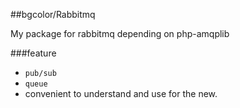##bgcolor/Rabbitmq

My package for rabbitmq depending on php-amqplib

###feature
* `pub/sub`
* `queue`
* convenient to understand and use for the new.